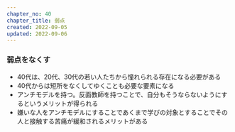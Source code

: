 ```yaml
---
chapter_no: 40
chapter_title: 弱点
created: 2022-09-05
updated: 2022-09-06
---
```

### 弱点をなくす
- 40代は、20代、30代の若い人たちから憧れられる存在になる必要がある
- 40代からは短所をなくしてゆくことも必要な要素になる
- アンチモデルを持つ。反面教師を持つことで、自分もそうならないようにするというメリットが得られる
- 嫌いな人をアンチモデルにすることであくまで学びの対象とすることでその人と接触する苦痛が緩和されるメリットがある